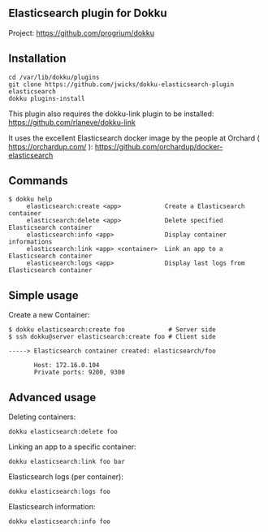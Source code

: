 Elasticsearch plugin for Dokku
------------------------------

Project: https://github.com/progrium/dokku

Installation
------------
```
cd /var/lib/dokku/plugins
git clone https://github.com/jwicks/dokku-elasticsearch-plugin elasticsearch
dokku plugins-install
```

This plugin also requires the dokku-link plugin to be installed:
https://github.com/rlaneve/dokku-link

It uses the excellent Elasticsearch docker image by the people at Orchard
( https://orchardup.com/ ): https://github.com/orchardup/docker-elasticsearch

Commands
--------
```
$ dokku help
     elasticsearch:create <app>            Create a Elasticsearch container
     elasticsearch:delete <app>            Delete specified Elasticsearch container
     elasticsearch:info <app>              Display container informations
     elasticsearch:link <app> <container>  Link an app to a Elasticsearch container
     elasticsearch:logs <app>              Display last logs from Elasticsearch container
```

Simple usage
------------

Create a new Container:
```
$ dokku elasticsearch:create foo            # Server side
$ ssh dokku@server elasticsearch:create foo # Client side

-----> Elasticsearch container created: elasticsearch/foo

       Host: 172.16.0.104
       Private ports: 9200, 9300
```

Advanced usage
--------------

Deleting containers:
```
dokku elasticsearch:delete foo
```

Linking an app to a specific container:
```
dokku elasticsearch:link foo bar
```

Elasticsearch logs (per container):
```
dokku elasticsearch:logs foo
```

Elasticsearch information:
```
dokku elasticsearch:info foo
```
